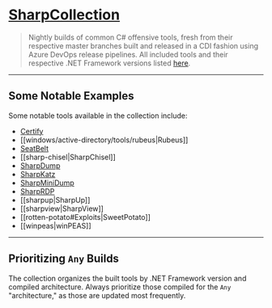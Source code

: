 # [SharpCollection](https://github.com/Flangvik/SharpCollection)

> Nightly builds of common C# offensive tools, fresh from their respective master branches built and released in a CDI fashion using Azure DevOps release pipelines. All included tools and their respective .NET Framework versions listed [here](https://github.com/Flangvik/SharpCollection#available-builds).

---

## Some Notable Examples

Some notable tools available in the collection include:
- [Certify](https://github.com/GhostPack/Certify)
- [[windows/active-directory/tools/rubeus|Rubeus]]
- [SeatBelt](https://github.com/GhostPack/Seatbelt)
- [[sharp-chisel|SharpChisel]]
- [SharpDump](https://github.com/GhostPack/SharpDump)
- [SharpKatz](https://github.com/b4rtik/SharpKatz)
- [SharpMiniDump](https://github.com/b4rtik/SharpMiniDump)
- [SharpRDP](https://github.com/0xthirteen/SharpRDP)
- [[sharpup|SharpUp]]
- [[sharpview|SharpView]]
- [[rotten-potato#Exploits|SweetPotato]]
- [[winpeas|winPEAS]]

---

## Prioritizing `Any` Builds

The collection organizes the built tools by .NET Framework version and compiled architecture. Always prioritize those compiled for the `Any` "architecture," as those are updated most frequently.
